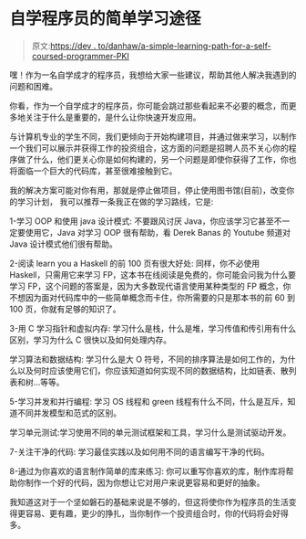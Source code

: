 # 自学程序员的简单学习途径

> 原文:[https://dev . to/danhaw/a-simple-learning-path-for-a-self-coursed-programmer-PKI](https://dev.to/danhaw/a-simple-learning-path-for-a-self-taught-programmer-pki)

嘿！作为一名自学成才的程序员，我想给大家一些建议，帮助其他人解决我遇到的问题和困难。

你看，作为一个自学成才的程序员，你可能会跳过那些看起来不必要的概念，而更多地关注于什么是重要的，是什么让你快速开发应用。

与计算机专业的学生不同，我们更倾向于开始构建项目，并通过做来学习，以制作一个我们可以展示并获得工作的投资组合，这方面的问题是招聘人员不关心你的程序做了什么，他们更关心你是如何构建的，另一个问题是即使你获得了工作，你也将面临一个巨大的代码库，甚至很难接触到它。

我的解决方案可能对你有用，那就是停止做项目，停止使用图书馆(目前)，改变你的学习计划，
我可以推荐一条我正在做的学习路线，它是:

1-学习 OOP 和使用 java 设计模式:
不要跟风讨厌 Java，你应该学习它甚至不一定要使用它，Java 对学习 OOP 很有帮助，看 Derek Banas 的 Youtube 频道对 Java 设计模式他们很有帮助。

2-阅读 learn you a Haskell 的前 100 页有很大好处:
同样，你不必使用 Haskell，只需用它来学习 FP，这本书在线阅读是免费的，你可能会问我为什么要学习 FP，这个问题的答案是，因为大多数现代语言使用某种类型的
FP 概念，你不想因为面对代码库中的一些简单概念而卡住，你所需要的只是那本书的前 60 到 100 页，你就有足够的知识了。

3-用 C 学习指针和虚拟内存:
学习什么是栈，什么是堆，学习传值和传引用有什么区别，学习为什么 C 很快以及如何处理内存。

学习算法和数据结构:
学习什么是大 O 符号，不同的排序算法是如何工作的，为什么以及何时应该使用它们，你应该知道如何实现不同的数据结构，比如链表、散列表和树...等等。

5-学习并发和并行编程:
学习 OS 线程和 green 线程有什么不同，什么是互斥，知道不同并发模型和范式的区别。

学习单元测试:学习使用不同的单元测试框架和工具，学习什么是测试驱动开发。

7-关注干净的代码:
学习最佳实践以及如何用不同的语言编写干净的代码。

8-通过为你喜欢的语言制作简单的库来练习:
你可以重写你喜欢的库，制作库将帮助你制作一个好的代码，因为你想让它对用户来说更容易和更好的抽象。

我知道这对于一个坚如磐石的基础来说是不够的，但这将使你作为程序员的生活变得更容易、更有趣，更少的挣扎，当你制作一个投资组合时，你的代码将会好得多。